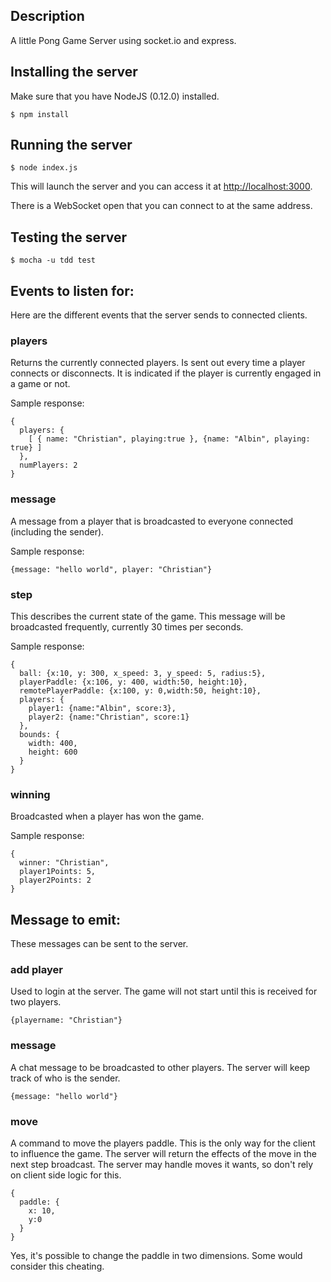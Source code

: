 ## Description

A little Pong Game Server using socket.io and express.

## Installing the server

Make sure that you have NodeJS (0.12.0) installed. 

    $ npm install

## Running the server

    $ node index.js

This will launch the server and you can access it at [http://localhost:3000][1].

There is a WebSocket open that you can connect to at the same address.

## Testing the server

    $ mocha -u tdd test

## Events to listen for:

Here are the different events that the server sends to connected clients.

### players

Returns the currently connected players. Is sent out every time a player connects or disconnects. It is indicated if the player is currently engaged in a game or not.

Sample response:

    {
      players: {
        [ { name: "Christian", playing:true }, {name: "Albin", playing: true} ]
      }, 
      numPlayers: 2
    }

### message

A message from a player that is broadcasted to everyone connected (including the sender).

Sample response:

    {message: "hello world", player: "Christian"}

### step

This describes the current state of the game. This message will be broadcasted frequently, currently 30 times per seconds. 

Sample response:

    {
      ball: {x:10, y: 300, x_speed: 3, y_speed: 5, radius:5},
      playerPaddle: {x:106, y: 400, width:50, height:10},
      remotePlayerPaddle: {x:100, y: 0,width:50, height:10},
      players: {
        player1: {name:"Albin", score:3},
        player2: {name:"Christian", score:1}
      },
      bounds: {
        width: 400,
        height: 600
      }
    }

### winning

Broadcasted when a player has won the game.

Sample response:

    {
      winner: "Christian",
      player1Points: 5,
      player2Points: 2
    }


## Message to emit:

These messages can be sent to the server.

### add player

Used to login at the server. The game will not start until this is received for two players.

    {playername: "Christian"}

### message

A chat message to be broadcasted to other players. The server will keep track of who is the sender.

    {message: "hello world"}

### move

A command to move the players paddle. This is the only way for the client to influence the game. The server will return the effects of the move in the next step broadcast. The server may handle moves it wants, so don't rely on client side logic for this.

    {
      paddle: {
        x: 10, 
        y:0
      }
    }

Yes, it's possible to change the paddle in two dimensions. Some would consider this cheating.

  [1]: http://localhost:3000

